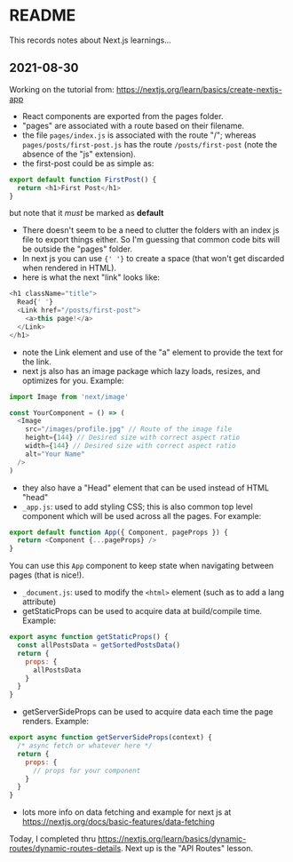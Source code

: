 # README
This records notes about Next.js learnings...

## 2021-08-30 

Working on the tutorial from:
https://nextjs.org/learn/basics/create-nextjs-app

- React components are exported from the pages folder.
- "pages" are associated with a route based on their filename.
- the file `pages/index.js` is associated with the route "/"; whereas `pages/posts/first-post.js` has the route `/posts/first-post` (note the absence of the "js" extension).
- the first-post could be as simple as:
```js
export default function FirstPost() {
  return <h1>First Post</h1>
}
```
   but note that it *must* be marked as **default**
- There doesn't seem to be a need to clutter the folders with an index js file to export things either. So I'm guessing that common code bits will be outside the "pages" folder.
- In next js you can use `{' '}` to create a space (that won't get discarded when rendered in HTML).
- here is what the next "link" looks like:

```js
<h1 className="title">
  Read{' '}
  <Link href="/posts/first-post">
    <a>this page!</a>
  </Link>
</h1>
```

- note the Link element and use of the "a" element to provide the text for the link.
- next js also has an image package which lazy loads, resizes, and optimizes for you. Example:

```js
import Image from 'next/image'

const YourComponent = () => (
  <Image
    src="/images/profile.jpg" // Route of the image file
    height={144} // Desired size with correct aspect ratio
    width={144} // Desired size with correct aspect ratio
    alt="Your Name"
  />
)
```
- they also have a "Head" element that can be used instead of HTML "head"
- `_app.js`: used to add styling CSS; this is also common top level component which will be used across all the pages. For example:

```js
export default function App({ Component, pageProps }) {
  return <Component {...pageProps} />
}
```
   You can use this `App` component to keep state when navigating between pages (that is nice!).
- `_document.js`: used to modify the `<html>` element (such as to add a lang attribute)
- getStaticProps can be used to acquire data at build/compile time. Example:

```js
export async function getStaticProps() {
  const allPostsData = getSortedPostsData()
  return {
    props: {
      allPostsData
    }
  }
}
```
- getServerSideProps can be used to acquire data each time the page renders. Example:

```js
export async function getServerSideProps(context) {
  /* async fetch or whatever here */
  return {
    props: {
      // props for your component
    }
  }
}
```

- lots more info on data fetching and example for next js at https://nextjs.org/docs/basic-features/data-fetching


Today, I completed thru https://nextjs.org/learn/basics/dynamic-routes/dynamic-routes-details. Next up is the "API Routes" lesson.